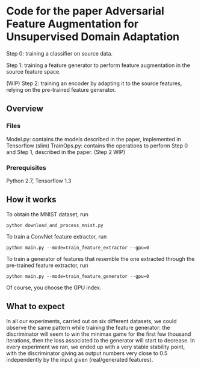 # Code for the paper Adversarial Feature Augmentation for Unsupervised Domain Adaptation

Step 0: training a classifier on source data.

Step 1: training a feature generator to perform feature augmentation in the source feature space.

(WIP) Step 2: training an encoder by adapting it to the source features, relying on the pre-trained feature generator.

## Overview

### Files

Model.py: contains the models described in the paper, implemented in Tensorflow (slim)
TrainOps.py: contains the operations to perform Step 0 and Step 1, described in the paper. (Step 2 WIP)

### Prerequisites

Python 2.7, Tensorflow 1.3

## How it works

To obtain the MNIST dataset, run

```
python download_and_process_mnist.py
```

To train a ConvNet feature extractor, run

```
python main.py --mode=train_feature_extractor --gpu=0
```

To train a generator of features that resemble the one extracted through the pre-trained feature extractor, run

```
python main.py --mode=train_feature_generator --gpu=0
```

Of course, you choose the GPU index.

## What to expect

In all our experiments, carried out on six different datasets, we could observe the same pattern while training the feature generator: the discriminator will seem to win the minimax game for the first few thousand iterations, then the loss associated to the generator will start to decrease. In every experiment we ran, we ended up with a very stable stability point, with the discriminator giving as output numbers very close to 0.5 independently by the input given (real/generated features).

